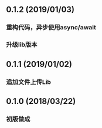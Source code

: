## 0.1.2 (2019/01/03)

### 重构代码，异步使用async/await
### 升级lib版本

## 0.1.1 (2019/01/02)

### 追加文件上传Lib

## 0.1.0 (2018/03/22)

### 初版做成